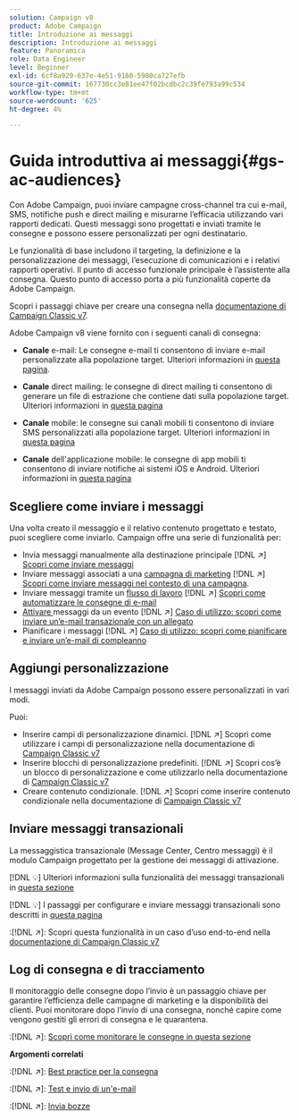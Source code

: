 ```yaml
---
solution: Campaign v8
product: Adobe Campaign
title: Introduzione ai messaggi
description: Introduzione ai messaggi
feature: Panoramica
role: Data Engineer
level: Beginner
exl-id: 6cf8a929-637e-4e51-9160-5980ca727efb
source-git-commit: 167730cc3e81ee47f02bcdbc2c39fe793a99c534
workflow-type: tm+mt
source-wordcount: '625'
ht-degree: 4%

---
```


# Guida introduttiva ai messaggi{#gs-ac-audiences}

Con Adobe Campaign, puoi inviare campagne cross-channel tra cui e-mail, SMS, notifiche push e direct mailing e misurarne l’efficacia utilizzando vari rapporti dedicati. Questi messaggi sono progettati e inviati tramite le consegne e possono essere personalizzati per ogni destinatario.

Le funzionalità di base includono il targeting, la definizione e la personalizzazione dei messaggi, l’esecuzione di comunicazioni e i relativi rapporti operativi. Il punto di accesso funzionale principale è l’assistente alla consegna. Questo punto di accesso porta a più funzionalità coperte da Adobe Campaign.

Scopri i passaggi chiave per creare una consegna nella [documentazione di Campaign Classic v7](https://experienceleague.adobe.com/docs/campaign-classic/using/sending-messages/key-steps-when-creating-a-delivery/steps-about-delivery-creation-steps.html).

Adobe Campaign v8 viene fornito con i seguenti canali di consegna:

* **Canale** e-mail: Le consegne e-mail ti consentono di inviare e-mail personalizzate alla popolazione target. Ulteriori informazioni in [questa pagina](../send/email.md).

* **Canale** direct mailing: le consegne di direct mailing ti consentono di generare un file di estrazione che contiene dati sulla popolazione target.  Ulteriori informazioni in [questa pagina](../send/direct-mail.md)

* **Canale** mobile: le consegne sui canali mobili ti consentono di inviare SMS personalizzati alla popolazione target.  Ulteriori informazioni in [questa pagina](../send/sms.md)

* **Canale** dell&#39;applicazione mobile: le consegne di app mobili ti consentono di inviare notifiche ai sistemi iOS e Android.  Ulteriori informazioni in [questa pagina](../send/push.md)

<!--
* **LINE channel**: LINE deliveries let you send messages on LINE, an instant messaging application available on all smartphones. Learn more in [this page](../send/line.md)
-->

## Scegliere come inviare i messaggi

Una volta creato il messaggio e il relativo contenuto progettato e testato, puoi scegliere come inviarlo. Campaign offre una serie di funzionalità per:

* Invia messaggi manualmente alla destinazione principale
   [!DNL :arrow_upper_right:] [Scopri come inviare messaggi](https://experienceleague.adobe.com/docs/campaign-classic/using/sending-messages/sending-emails/sending-an-email/sending-messages.html)
* Inviare messaggi associati a una [campagna di marketing](https://experienceleague.adobe.com/docs/campaign-classic/using/orchestrating-campaigns/orchestrate-campaigns/setting-up-marketing-campaigns.html)
   [!DNL :arrow_upper_right:] [Scopri come inviare messaggi nel contesto di una campagna](https://experienceleague.adobe.com/docs/campaign-classic/using/orchestrating-campaigns/orchestrate-campaigns/marketing-campaign-deliveries.html).
* Inviare messaggi tramite un [flusso di lavoro](https://experienceleague.adobe.com/docs/campaign-classic/using/automating-with-workflows/introduction/about-workflows.html)
   [!DNL :arrow_upper_right:] [Scopri come automatizzare le consegne di e-mail](https://experienceleague.adobe.com/docs/campaign-classic/using/automating-with-workflows/action-activities/delivery.html)
* [Attivare ](https://experienceleague.adobe.com/docs/campaign-classic/using/transactional-messaging/introduction/about-transactional-messaging.html) messaggi da un evento
   [!DNL :arrow_upper_right:] [Caso di utilizzo: scopri come inviare un’e-mail transazionale con un allegato](https://experienceleague.adobe.com/docs/campaign-classic/using/transactional-messaging/use-case/transactional-email-with-attachments.html)
* Pianificare i messaggi
   [!DNL :arrow_upper_right:] [Caso di utilizzo: scopri come pianificare e inviare un’e-mail di compleanno](https://experienceleague.adobe.com/docs/campaign-classic/using/automating-with-workflows/use-cases/deliveries/sending-a-birthday-email.html?)


## Aggiungi personalizzazione

I messaggi inviati da Adobe Campaign possono essere personalizzati in vari modi.

Puoi:

* Inserire campi di personalizzazione dinamici.
   [!DNL :arrow_upper_right:] Scopri come utilizzare i campi di personalizzazione nella documentazione di  [Campaign Classic v7](https://experienceleague.adobe.com/docs/campaign-classic/using/sending-messages/personalizing-deliveries/personalization-fields.html)
* Inserire blocchi di personalizzazione predefiniti.
   [!DNL :arrow_upper_right:] Scopri cos’è un blocco di personalizzazione e come utilizzarlo nella documentazione di  [Campaign Classic v7](https://experienceleague.adobe.com/docs/campaign-classic/using/sending-messages/personalizing-deliveries/personalization-blocks.html)
* Creare contenuto condizionale.
   [!DNL :arrow_upper_right:] Scopri come inserire contenuto condizionale nella documentazione di  [Campaign Classic v7](https://experienceleague.adobe.com/docs/campaign-classic/using/sending-messages/personalizing-deliveries/conditional-content.html)

## Inviare messaggi transazionali

La messaggistica transazionale (Message Center, Centro messaggi) è il modulo Campaign progettato per la gestione dei messaggi di attivazione.

[!DNL :bulb:] Ulteriori informazioni sulla funzionalità dei messaggi transazionali in  [questa sezione](../dev/architecture.md#transac-msg-archi)

[!DNL :bulb:] I passaggi per configurare e inviare messaggi transazionali sono descritti in  [questa pagina](../send/transactional.md)

:[!DNL :arrow_upper_right:]: Scopri questa funzionalità in un caso d’uso end-to-end nella [documentazione di Campaign Classic v7](https://experienceleague.adobe.com/docs/campaign-classic/using/transactional-messaging/use-case/transactional-email-with-attachments.html?lang=en#transactional-messaging)

## Log di consegna e di tracciamento

Il monitoraggio delle consegne dopo l’invio è un passaggio chiave per garantire l’efficienza delle campagne di marketing e la disponibilità dei clienti. Puoi monitorare dopo l’invio di una consegna, nonché capire come vengono gestiti gli errori di consegna e le quarantena.

:[!DNL :arrow_upper_right:]: [Scopri come monitorare le consegne in questa sezione](https://experienceleague.adobe.com/docs/campaign-classic/using/sending-messages/monitoring-deliveries/about-delivery-monitoring.html?lang=en#sending-messages)


**Argomenti correlati**

:[!DNL :arrow_upper_right:]:  [Best practice per la consegna](https://experienceleague.adobe.com/docs/campaign-classic/using/sending-messages/key-steps-when-creating-a-delivery/delivery-bestpractices/delivery-best-practices.html)

:[!DNL :arrow_upper_right:]:  [Test e invio di un&#39;e-mail](https://experienceleague.adobe.com/docs/campaign-classic/using/sending-messages/sending-emails/sending-an-email/sending-messages.html)

:[!DNL :arrow_upper_right:]:  [Invia bozze](https://experienceleague.adobe.com/docs/campaign-classic/using/sending-messages/key-steps-when-creating-a-delivery/steps-validating-the-delivery.html)
